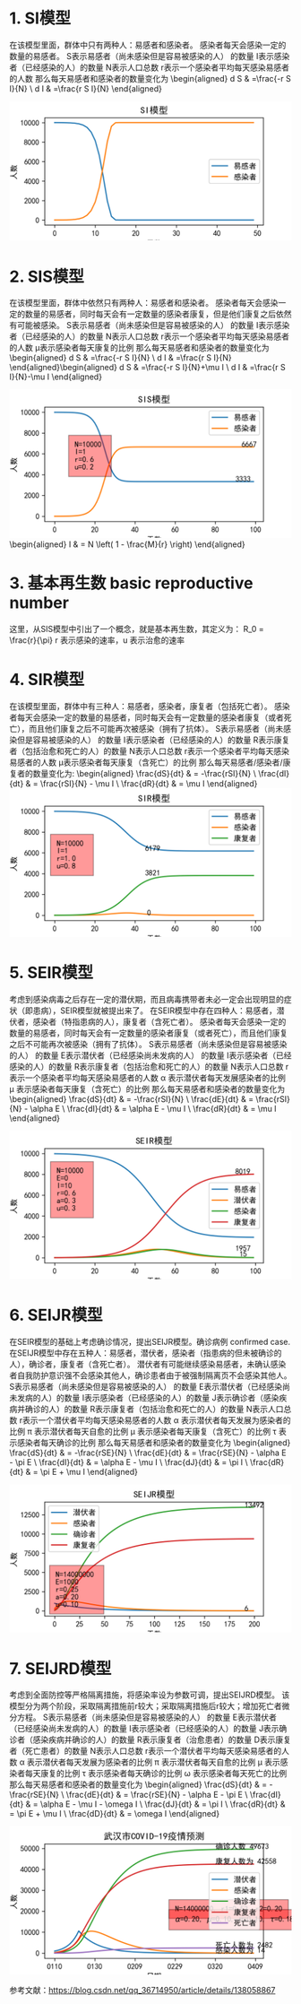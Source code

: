 # 1. SI模型
在该模型里面，群体中只有两种人：易感者和感染者。
感染者每天会感染一定的数量的易感者。
S表示易感者（尚未感染但是容易被感染的人） 的数量
I表示感染者（已经感染的人）的数量
N表示人口总数
r表示一个感染者平均每天感染易感者的人数
那么每天易感者和感染者的数量变化为
\begin{aligned}
d S & =\frac{-r S I}{N} \\
d I & =\frac{r S I}{N}
\end{aligned}

![可视化展示](/自主学习/传染病/可视化/si.png)

# 2. SIS模型
在该模型里面，群体中依然只有两种人：易感者和感染者。
感染者每天会感染一定的数量的易感者，同时每天会有一定数量的感染者康复，但是他们康复之后依然有可能被感染。
S表示易感者（尚未感染但是容易被感染的人） 的数量
I表示感染者（已经感染的人）的数量
N表示人口总数
r表示一个感染者平均每天感染易感者的人数
μ表示感染者每天康复的比例
那么每天易感者和感染者的数量变化为
\begin{aligned}
d S & =\frac{-r S I}{N} \\
d I & =\frac{r S I}{N}
\end{aligned}\begin{aligned}
d S & =\frac{-r S I}{N}+\mu I \\
d I & =\frac{r S I}{N}-\mu I
\end{aligned}

![可视化展示](/自主学习/传染病/可视化/sis.png)
\begin{aligned}
I & = N \left( 1 - \frac{M}{r} \right)
\end{aligned}

# 3. 基本再生数 basic reproductive number
这里，从SIS模型中引出了一个概念，就是基本再生数，其定义为：
R_0 = \frac{r}{\pi}
r 表示感染的速率，u 表示治愈的速率

# 4. SIR模型
在该模型里面，群体中有三种人：易感者，感染者，康复者（包括死亡者）。
感染者每天会感染一定的数量的易感者，同时每天会有一定数量的感染者康复（或者死亡），而且他们康复之后不可能再次被感染（拥有了抗体）。
S表示易感者（尚未感染但是容易被感染的人） 的数量
I表示感染者（已经感染的人）的数量
R表示康复者（包括治愈和死亡的人）的数量
N表示人口总数
r表示一个感染者平均每天感染易感者的人数
μ表示感染者每天康复（含死亡）的比例
那么每天易感者/感染者/康复者的数量变化为:
\begin{aligned}
\frac{dS}{dt} & = -\frac{rSI}{N} \\
\frac{dI}{dt} & = \frac{rSI}{N} - \mu I \\
\frac{dR}{dt} & = \mu I
\end{aligned}
![可视化展示](/自主学习/传染病/可视化/sir.png)

# 5. SEIR模型
考虑到感染病毒之后存在一定的潜伏期，而且病毒携带者未必一定会出现明显的症状（即患病），SEIR模型就被提出来了。
在SEIR模型中存在四种人：易感者，潜伏者，感染者（特指患病的人），康复者（含死亡者）。
感染者每天会感染一定的数量的易感者，同时每天会有一定数量的感染者康复（或者死亡），而且他们康复之后不可能再次被感染（拥有了抗体）。
S表示易感者（尚未感染但是容易被感染的人） 的数量
E表示潜伏者（已经感染尚未发病的人） 的数量
I表示感染者（已经感染的人）的数量
R表示康复者（包括治愈和死亡的人）的数量
N表示人口总数
r表示一个感染者平均每天感染易感者的人数
α 表示潜伏者每天发展感染者的比例
μ 表示感染者每天康复（含死亡）的比例
那么每天易感者和感染者的数量变化为
\begin{aligned}
\frac{dS}{dt} & = -\frac{rSI}{N} \\
\frac{dE}{dt} & = \frac{rSI}{N} - \alpha E \\
\frac{dI}{dt} & = \alpha E - \mu I \\
\frac{dR}{dt} & = \mu I
\end{aligned}

![可视化展示](/自主学习/传染病/可视化/seir.png)

# 6. SEIJR模型
在SEIR模型的基础上考虑确诊情况，提出SEIJR模型。确诊病例 confirmed case.
在SEIJR模型中存在五种人：易感者，潜伏者，感染者（指患病的但未被确诊的人），确诊者，康复者（含死亡者）。
潜伏者有可能继续感染易感者，未确认感染者自我防护意识强不会感染其他人，确诊患者由于被强制隔离页不会感染其他人。
S表示易感者（尚未感染但是容易被感染的人） 的数量
E表示潜伏者（已经感染尚未发病的人）的数量
I表示感染者（已经感染的人）的数量
J表示确诊者（感染疾病并确诊的人）的数量
R表示康复者（包括治愈和死亡的人）的数量
N表示人口总数
r表示一个潜伏者平均每天感染易感者的人数
α 表示潜伏者每天发展为感染者的比例
π 表示潜伏者每天自愈的比例
μ 表示感染者每天康复（含死亡）的比例
τ 表示感染者每天确诊的比例
那么每天易感者和感染者的数量变化为
\begin{aligned}
\frac{dS}{dt} & = -\frac{rSE}{N} \\
\frac{dE}{dt} & = \frac{rSE}{N} - \alpha E - \pi E \\
\frac{dI}{dt} & = \alpha E - \mu I \\
\frac{dJ}{dt} & = \pi I \\
\frac{dR}{dt} & = \pi E + \mu I
\end{aligned}

![可视化展示](/自主学习/传染病/可视化/seijr.png)

# 7. SEIJRD模型
考虑到全面防控等严格隔离措施，将感染率设为参数可调，提出SEIJRD模型。
该模型分为两个阶段，采取隔离措施前r较大；采取隔离措施后r较大；增加死亡者微分方程。
S表示易感者（尚未感染但是容易被感染的人） 的数量
E表示潜伏者（已经感染尚未发病的人）的数量
I表示感染者（已经感染的人）的数量
J表示确诊者（感染疾病并确诊的人）的数量
R表示康复者（治愈患者）的数量
D表示康复者（死亡患者）的数量
N表示人口总数
r表示一个潜伏者平均每天感染易感者的人数
α 表示潜伏者每天发展为感染者的比例
π 表示潜伏者每天自愈的比例
μ 表示感染者每天康复的比例
τ 表示感染者每天确诊的比例
ω 表示感染者每天死亡的比例
那么每天易感者和感染者的数量变化为
\begin{aligned}
\frac{dS}{dt} & = -\frac{rSE}{N} \\
\frac{dE}{dt} & = \frac{rSE}{N} - \alpha E - \pi E \\
\frac{dI}{dt} & = \alpha E - \mu I - \omega I \\
\frac{dJ}{dt} & = \pi I \\
\frac{dR}{dt} & = \pi E + \mu I \\
\frac{dD}{dt} & = \omega I
\end{aligned}

![可视化展示](/自主学习/传染病/可视化/武汉疫情.png)

参考文献：https://blog.csdn.net/qq_36714950/article/details/138058867